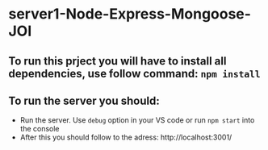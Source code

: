 # server1-Node-Express-Mongoose-JOI

## To run this prject you will have to install all dependencies, use follow command: `npm install`

## To run the server you should:
- Run the server. Use `debug` option in your VS code or run `npm start` into the console
- After this you should follow to the adress: http://localhost:3001/
